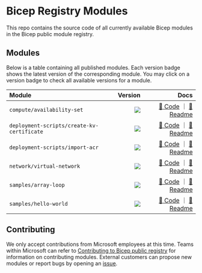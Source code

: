 # Bicep Registry Modules

This repo contains the source code of all currently available Bicep modules in the Bicep public module registry.

## Modules

Below is a table containing all published modules. Each version badge shows the latest version of the corresponding module. You may click on a version badge to check all available versions for a module.

<!-- Begin Module Table -->

| Module                                     |                                                                                                                                                       Version |                                                                                                                                                                                                                                                                  Docs |
| :----------------------------------------- | ------------------------------------------------------------------------------------------------------------------------------------------------------------: | --------------------------------------------------------------------------------------------------------------------------------------------------------------------------------------------------------------------------------------------------------------------: |
| `compute/availability-set`                 |                 <a href="https://mcr.microsoft.com/v2/bicep/compute/availability-set/tags/list"><image src="https://img.shields.io/badge/mcr-1.0.1-blue"></a> |                                 [🦾 Code](https://github.com/Azure/bicep-registry-modules/tree/main/modules/compute/availability-set/main.bicep) ｜ [📃 Readme](https://github.com/Azure/bicep-registry-modules/tree/main/modules/compute/availability-set/README.md) |
| `deployment-scripts/create-kv-certificate` | <a href="https://mcr.microsoft.com/v2/bicep/deployment-scripts/create-kv-certificate/tags/list"><image src="https://img.shields.io/badge/mcr-1.1.1-blue"></a> | [🦾 Code](https://github.com/Azure/bicep-registry-modules/tree/main/modules/deployment-scripts/create-kv-certificate/main.bicep) ｜ [📃 Readme](https://github.com/Azure/bicep-registry-modules/tree/main/modules/deployment-scripts/create-kv-certificate/README.md) |
| `deployment-scripts/import-acr`            |            <a href="https://mcr.microsoft.com/v2/bicep/deployment-scripts/import-acr/tags/list"><image src="https://img.shields.io/badge/mcr-2.0.1-blue"></a> |                       [🦾 Code](https://github.com/Azure/bicep-registry-modules/tree/main/modules/deployment-scripts/import-acr/main.bicep) ｜ [📃 Readme](https://github.com/Azure/bicep-registry-modules/tree/main/modules/deployment-scripts/import-acr/README.md) |
| `network/virtual-network`                  |                  <a href="https://mcr.microsoft.com/v2/bicep/network/virtual-network/tags/list"><image src="https://img.shields.io/badge/mcr-1.0.1-blue"></a> |                                   [🦾 Code](https://github.com/Azure/bicep-registry-modules/tree/main/modules/network/virtual-network/main.bicep) ｜ [📃 Readme](https://github.com/Azure/bicep-registry-modules/tree/main/modules/network/virtual-network/README.md) |
| `samples/array-loop`                       |                       <a href="https://mcr.microsoft.com/v2/bicep/samples/array-loop/tags/list"><image src="https://img.shields.io/badge/mcr-1.0.1-blue"></a> |                                             [🦾 Code](https://github.com/Azure/bicep-registry-modules/tree/main/modules/samples/array-loop/main.bicep) ｜ [📃 Readme](https://github.com/Azure/bicep-registry-modules/tree/main/modules/samples/array-loop/README.md) |
| `samples/hello-world`                      |                      <a href="https://mcr.microsoft.com/v2/bicep/samples/hello-world/tags/list"><image src="https://img.shields.io/badge/mcr-1.0.2-blue"></a> |                                           [🦾 Code](https://github.com/Azure/bicep-registry-modules/tree/main/modules/samples/hello-world/main.bicep) ｜ [📃 Readme](https://github.com/Azure/bicep-registry-modules/tree/main/modules/samples/hello-world/README.md) |

<!-- End Module Table -->

## Contributing

We only accept contributions from Microsoft employees at this time. Teams within Microsoft can refer to [Contributing to Bicep public registry](./CONTRIBUTING.md) for information on contributing modules. External customers can propose new modules or report bugs by opening an [issue](https://github.com/Azure/bicep-registry-modules/issues).

